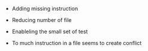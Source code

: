 * Adding missing instruction

* Reducing number of file

* Enableling the small set of test

* To much instruction in a file seems to create conflict